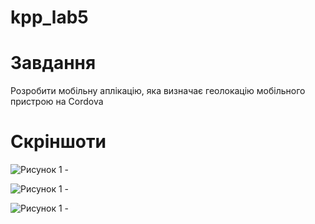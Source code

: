 # kpp_lab5

# Завдання
Розробити мобільну аплікацію, яка визначає геолокацію мобільного пристрою на Cordova

# Скріншоти
![Рисунок 1 - ](https://github.com/natalisabo/kpp_lab5/blob/master/3.png)

![Рисунок 1 - ](https://github.com/natalisabo/kpp_lab5/blob/master/2.png)

![Рисунок 1 - ](https://github.com/natalisabo/kpp_lab5/blob/master/1.png)
